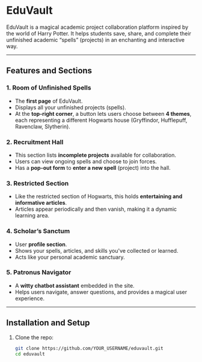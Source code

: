 # EduVault

EduVault is a magical academic project collaboration platform inspired by the world of Harry Potter. It helps students save, share, and complete their unfinished academic “spells” (projects) in an enchanting and interactive way.

---

## Features and Sections

### 1. Room of Unfinished Spells
- The **first page** of EduVault.
- Displays all your unfinished projects (spells).
- At the **top-right corner**, a button lets users choose between **4 themes**, each representing a different Hogwarts house (Gryffindor, Hufflepuff, Ravenclaw, Slytherin).

### 2. Recruitment Hall
- This section lists **incomplete projects** available for collaboration.
- Users can view ongoing spells and choose to join forces.
- Has a **pop-out form** to **enter a new spell** (project) into the hall.

### 3. Restricted Section
- Like the restricted section of Hogwarts, this holds **entertaining and informative articles**.
- Articles appear periodically and then vanish, making it a dynamic learning area.

### 4. Scholar’s Sanctum
- User **profile section**.
- Shows your spells, articles, and skills you've collected or learned.
- Acts like your personal academic sanctuary.

### 5. Patronus Navigator
- A **witty chatbot assistant** embedded in the site.
- Helps users navigate, answer questions, and provides a magical user experience.

---

## Installation and Setup

1. Clone the repo:

   ```bash
   git clone https://github.com/YOUR_USERNAME/eduvault.git
   cd eduvault
